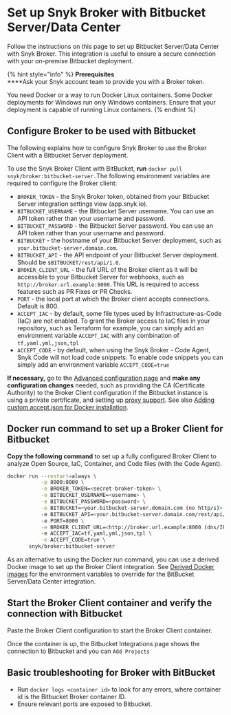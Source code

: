 # Set up Snyk Broker with Bitbucket Server/Data Center

Follow the instructions on this page to set up Bitbucket Server/Data Center with Snyk Broker. This integration is useful to ensure a secure connection with your on-premise Bitbucket deployment.

{% hint style="info" %}
**Prerequisites**\
****Ask your Snyk account team to provide you with a Broker token.

You need Docker or a way to run Docker Linux containers. Some Docker deployments for Windows run only Windows containers. Ensure that your deployment is capable of running Linux containers.
{% endhint %}

## Configure Broker to be used with Bitbucket

The following explains how to configure Snyk Broker to use the Broker Client with a Bitbucket Server deployment.

To use the Snyk Broker Client with BitBucket, **run** `docker pull snyk/broker:bitbucket-server.`The following environment variables are required to configure the Broker client:

* `BROKER_TOKEN` - the Snyk Broker token, obtained from your Bitbucket Server integration settings view (app.snyk.io).
* `BITBUCKET_USERNAME` - the Bitbucket Server username. You can use an API token rather than your username and password.
* `BITBUCKET_PASSWORD` - the Bitbucket Server password. You can use an API token rather than your username and password.
* `BITBUCKET` - the hostname of your Bitbucket Server deployment, such as `your.bitbucket-server.domain.com`.
* `BITBUCKET_API` - the API endpoint of your Bitbucket Server deployment. Should be `$BITBUCKET/rest/api/1.0`.
* `BROKER_CLIENT_URL` - the full URL of the Broker client as it will be accessible to your Bitbucket Server for webhooks, such as `http://broker.url.example:8000.`This URL is required to access features such as PR Fixes or PR Checks.
* `PORT` - the local port at which the Broker client accepts connections. Default is 800.
* `ACCEPT_IAC` - by default, some file types used by Infrastructure-as-Code (IaC) are not enabled. To grant the Broker access to IaC files in your repository, such as Terraform for example, you can simply add an environment variable `ACCEPT_IAC` with any combination of `tf,yaml,yml,json,tpl`
* `ACCEPT_CODE` - by default, when using the Snyk Broker - Code Agent, Snyk Code will not load code snippets. To enable code snippets you can simply add an environment variable `ACCEPT_CODE=true`

**If necessary,** go to the [Advanced configuration page](../install-and-configure-broker-using-docker/advanced-configuration-for-snyk-broker-docker-installation.md) and **make any configuration changes** needed, such as providing the CA (Certificate Authority) to the Broker Client configuration if the Bitbucket instance is using a private certificate, and setting up [proxy support](https://docs.snyk.io/integrations/snyk-broker/set-up-snyk-broker/how-to-install-and-configure-your-snyk-broker-client#proxy-support). See also [Adding custom accept.json for Docker installation](../set-up-snyk-broker/how-to-install-and-configure-your-snyk-broker-client/adding-custom-accept.json-for-docker-installation.md).

## Docker run command to set up a Broker Client for Bitbucket

**Copy the following command** to set up a fully configured Broker Client to analyze Open Source, IaC, Container, and Code files (with the Code Agent).

```bash
docker run --restart=always \
           -p 8000:8000 \
           -e BROKER_TOKEN=<secret-broker-token> \
           -e BITBUCKET_USERNAME=<username> \
           -e BITBUCKET_PASSWORD=<password> \
           -e BITBUCKET=<your.bitbucket-server.domain.com (no http/s)> \
           -e BITBUCKET_API=<your.bitbucket-server.domain.com/rest/api/1.0 (no http/s)> \
           -e PORT=8000 \
           -e BROKER_CLIENT_URL=<http://broker.url.example:8000 (dns/IP:port)> \
           -e ACCEPT_IAC=tf,yaml,yml,json,tpl \
           -e ACCEPT_CODE=true \
       snyk/broker:bitbucket-server
```

As an alternative to using the Docker run command, you can use a derived Docker image to set up the Broker Client integration. See [Derived Docker images](derived-docker-images-for-broker-client-integrations-and-container-registry-agent.md) for the environment variables to override for the BitBucket Server/Data Center integration.

## Start the Broker Client container and verify the connection with Bitbucket

Paste the Broker Client configuration to start the Broker Client container.

Once the container is up, the Bitbucket Integrations page shows the connection to Bitbucket and you can `Add Projects`

## Basic troubleshooting for Broker with BitBucket

* Run `docker logs <container id>` to look for any errors, where container id is the Bitbucket Broker container ID.
* Ensure relevant ports are exposed to Bitbucket.
